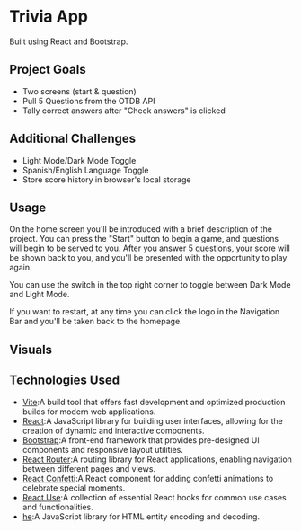 # Trivia App

Built using React and Bootstrap.

## Project Goals

- Two screens (start & question)
- Pull 5 Questions from the OTDB API
- Tally correct answers after "Check answers" is clicked

## Additional Challenges

- Light Mode/Dark Mode Toggle
- Spanish/English Language Toggle
- Store score history in browser's local storage

## Usage

On the home screen you'll be introduced with a brief description of the project. You can press the "Start" button to begin a game, and questions will begin to be served to you. After you answer 5 questions, your score will be shown back to you, and you'll be presented with the opportunity to play again.

You can use the switch in the top right corner to toggle between Dark Mode and Light Mode.

If you want to restart, at any time you can click the logo in the Navigation Bar and you'll be taken back to the homepage.

## Visuals

## Technologies Used
 - [Vite](https://vitejs.dev/):A build tool that offers fast development and optimized production builds for modern web applications.
 - [React](https://react.dev/):A JavaScript library for building user interfaces, allowing for the creation of dynamic and interactive components.
 - [Bootstrap](https://getbootstrap.com/):A front-end framework that provides pre-designed UI components and responsive layout utilities.
 - [React Router](https://reactrouter.com/en/main):A routing library for React applications, enabling navigation between different pages and views.
 - [React Confetti](https://www.npmjs.com/package/react-confetti):A React component for adding confetti animations to celebrate special moments.
 - [React Use](https://www.npmjs.com/package/react-use):A collection of essential React hooks for common use cases and functionalities.
 - [he](https://www.npmjs.com/package/he):A JavaScript library for HTML entity encoding and decoding.
 

